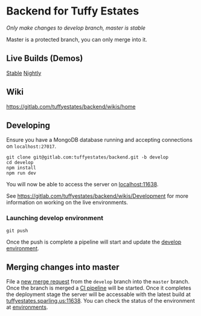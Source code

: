 # Backend for Tuffy Estates

*Only make changes to develop branch, master is stable*

Master is a protected branch, you can only merge into it.

## Live Builds (Demos)
[Stable](https://tuffyestates.sparling.us:11638)
[Nightly](https://tuffyestates.sparling.us:11637)

## Wiki
https://gitlab.com/tuffyestates/backend/wikis/home

## Developing
Ensure you have a MongoDB database running and accepting connections on `localhost:27017`.

```
git clone git@gitlab.com:tuffyestates/backend.git -b develop
cd develop
npm install
npm run dev
```
You will now be able to access the server on [localhost:11638](http://localhost:11638).

See https://gitlab.com/tuffyestates/backend/wikis/Development for more information on working on the live environments.

### Launching develop environment
```
git push
```

Once the push is complete a pipeline will start and update the [develop environment](https://gitlab.com/tuffyestates/backend/environments/370949).

## Merging changes into master

File a [new merge request](https://gitlab.com/tuffyestates/backend/merge_requests/new) from the `develop` branch into the `master` branch. Once the branch is merged a [CI pipeline](https://gitlab.com/tuffyestates/backend/pipelines) will be started. Once it completes the deployment stage the server will be accessable with the latest build at [tuffyestates.sparling.us:11638](https://tuffyestates.sparling.us:11638). You can check the status of the environment at [environments](https://gitlab.com/tuffyestates/backend/environments).

